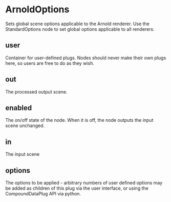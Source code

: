 # ArnoldOptions

Sets global scene options applicable to the Arnold
renderer. Use the StandardOptions node to set
global options applicable to all renderers.

## user 

 Container for user-defined plugs. Nodes
should never make their own plugs here,
so users are free to do as they wish. 

## out 

 The processed output scene. 

## enabled 

 The on/off state of the node. When it is off, the node outputs the input scene unchanged. 

## in 

 The input scene 

## options 

 The options to be applied - arbitrary numbers of user defined options may be added
as children of this plug via the user interface, or using the CompoundDataPlug API via
python. 

